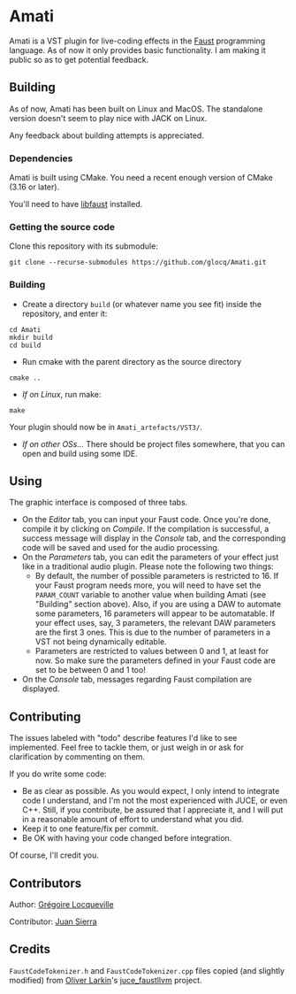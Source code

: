 Amati
======

Amati is a VST plugin for live-coding effects in the [Faust](https://faust.grame.fr/) programming language.
As of now it only provides basic functionality. I am making it public so as to get potential feedback.

Building
---------

As of now, Amati has been built on Linux and MacOS. The standalone version doesn't seem to play nice with JACK on Linux.

Any feedback about building attempts is appreciated.

### Dependencies

Amati is built using CMake. You need a recent enough version of CMake (3.16 or later).

You'll need to have [libfaust](https://faust.grame.fr/downloads/) installed.

### Getting the source code

Clone this repository with its submodule:
```
git clone --recurse-submodules https://github.com/glocq/Amati.git
```

### Building

* Create a directory `build` (or whatever name you see fit) inside the repository, and enter it:
```
cd Amati
mkdir build
cd build
```

* Run cmake with the parent directory as the source directory
```
cmake ..
```

* _If on Linux_, run make:
```
make
```
Your plugin should now be in `Amati_artefacts/VST3/`.

* _If on other OSs..._ There should be project files somewhere, that you can open and build using some IDE.


Using
------

The graphic interface is composed of three tabs.

* On the _Editor_ tab, you can input your Faust code. Once you're done, compile it by clicking on _Compile_. If the compilation is successful, a success message will display in the _Console_ tab, and the corresponding code will be saved and used for the audio processing.
* On the _Parameters_ tab, you can edit the parameters of your effect just like in a traditional audio plugin. Please note the following two things:
    - By default, the number of possible parameters is restricted to 16. If your Faust program needs more, you will need to have set the `PARAM_COUNT` variable to another value when building Amati (see "Building" section above). Also, if you are using a DAW to automate some parameters, 16 parameters will appear to be automatable. If your effect uses, say, 3 parameters, the relevant DAW parameters are the first 3 ones. This is due to the number of parameters in a VST not being dynamically editable.
    - Parameters are restricted to values between 0 and 1, at least for now. So make sure the parameters defined in your Faust code are set to be between 0 and 1 too!
* On the _Console_ tab, messages regarding Faust compilation are displayed.

Contributing
-------------

The issues labeled with "todo" describe features I'd like to see implemented. Feel free to tackle them, or just weigh in or ask for clarification by commenting on them.

If you do write some code:

* Be as clear as possible. As you would expect, I only intend to integrate code I understand, and I'm not the most experienced with JUCE, or even C++. Still, if you contribute, be assured that I appreciate it, and I will put in a reasonable amount of effort to understand what you did.
* Keep it to one feature/fix per commit.
* Be OK with having your code changed before integration.

Of course, I'll credit you.

Contributors
-------------

Author: [Grégoire Locqueville](https://github.com/glocq/)

Contributor: [Juan Sierra](https://www.juansaudio.com/)


Credits
--------

`FaustCodeTokenizer.h` and `FaustCodeTokenizer.cpp` files copied (and slightly modified) from [Oliver Larkin](https://github.com/olilarkin)'s [juce_faustllvm](https://github.com/olilarkin/juce_faustllvm) project.
